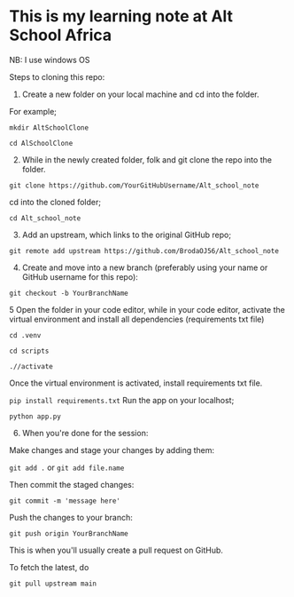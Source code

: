# This is my learning note at Alt School Africa

NB: I use windows OS

Steps to cloning this repo:


1. Create a new folder on your local machine and cd into the folder.

For example; 

`
mkdir AltSchoolClone
`

`
cd AlSchoolClone
`

2. While in the newly created folder, folk and git clone the repo into the folder.

`
git clone https://github.com/YourGitHubUsername/Alt_school_note
`

cd  into the cloned folder;

`
cd Alt_school_note 
`

3. Add an upstream, which links to the original GitHub repo;

`
git remote add upstream https://github.com/BrodaOJ56/Alt_school_note
`


4. Create and move into a new branch (preferably using your name or GitHub username for this repo):


`
git checkout -b YourBranchName
`


5 Open the folder in your code editor, while in your code editor, activate the virtual environment and install all dependencies (requirements txt file)

`
cd .venv
`

`
cd scripts
`

`
.//activate
`


Once the virtual environment is activated, install requirements txt file.

`
pip install requirements.txt
`
Run the app on your localhost;

`python app.py
`

6. When you're done for the session:

Make changes and stage your changes by adding them:

`
git add .
`
 or 
`
git add file.name
`


Then commit the staged changes:

`
git commit -m 'message here'
`


Push the changes to your branch:

`
git push origin YourBranchName
`

This is when you'll usually create a pull request on GitHub.


To fetch the latest, do 

`
git pull upstream main
`

